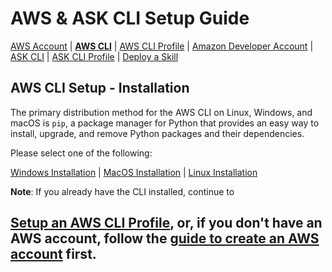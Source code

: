 # AWS & ASK CLI Setup Guide
[AWS Account](new-aws-account.md) | **[AWS CLI](aws-cli-setup-intro.html)** | [AWS CLI Profile](aws-cli-setup-profile.html) | [Amazon Developer Account](dev-portal-intro.html) | [ASK CLI](ask-cli-setup-intro.html) | [ASK CLI Profile](ask-cli-setup-profile.md) | [Deploy a Skill](deploy-sample-skill.html)



## AWS CLI Setup - Installation

The primary distribution method for the AWS CLI on Linux, Windows, and macOS is `pip`, a package manager for Python that provides an easy way to install, upgrade, and remove Python packages and their dependencies.



Please select one of the following:

[Windows Installation](aws-cli-setup-install-windows.md)  |  [MacOS Installation](aws-cli-setup-install-mac.html)   |  [Linux Installation](aws-cli-setup-install-linux.html) 



**Note**: If you already have the CLI installed, continue to 
## [Setup an AWS CLI Profile](aws-cli-setup-profile.md), or, if you don't have an AWS account, follow the [guide to create an AWS account](new-aws-account.html) first.
